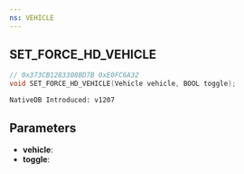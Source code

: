 ```yaml
---
ns: VEHICLE
---
```

## SET_FORCE_HD_VEHICLE

```c
// 0x373CB1283308BD7B 0xE0FC6A32
void SET_FORCE_HD_VEHICLE(Vehicle vehicle, BOOL toggle);
```

```
NativeDB Introduced: v1207
```

## Parameters
* **vehicle**:
* **toggle**:
